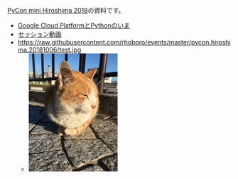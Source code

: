[PyCon mini Hiroshima 2018](https://hiroshima.pycon.jp/2018/)の資料です。

* [Google Cloud PlatformとPythonのいま](https://slideship.com/users/@rhoboro/presentations/2018/10/GDSukf3ibUD8BV1xk4H8Xy/)
* [セッション動画](https://www.youtube.com/watch?v=4k7db2NLCaI)
* https://raw.githubusercontent.com/rhoboro/events/master/pycon.hiroshima.20181006/test.jpg
  * ![テスト画像](./test.jpg)

